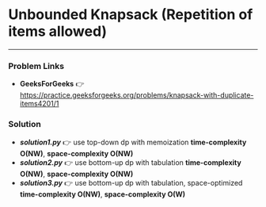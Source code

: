 # Unbounded Knapsack (Repetition of items allowed)

---

### Problem Links
- **__GeeksForGeeks__** :point_right: https://practice.geeksforgeeks.org/problems/knapsack-with-duplicate-items4201/1

### Solution
- **_solution1.py_** :point_right: use top-down dp with memoization **time-complexity O(NW)**, **space-complexity O(NW)**
- **_solution2.py_** :point_right: use bottom-up dp with tabulation **time-complexity O(NW)**, **space-complexity O(NW)**
- **_solution3.py_** :point_right: use bottom-up dp with tabulation, space-optimized **time-complexity O(NW)**, **space-complexity O(W)**
